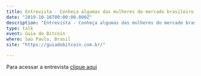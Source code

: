```yaml
---
title: Entrevista - Conheça algumas das mulheres do mercado brasileiro de Blockchain
date: "2019-10-16T09:00:00.000Z"
description: "Entrevista - Conheça algumas das mulheres do mercado brasileiro de Blockchain publicado no Guia do Bitcoin, Sao Paulo, Brasil"
type: talk
event: Guia do Bitcoin
where: Sao Paulo, Brasil
site: "https://guiadobitcoin.com.br/"

---
```


Para acessar a entrevista 
<a href="https://guiadobitcoin.com.br/noticias/conheca-algumas-das-mulheres-do-mercado-brasileiro-de-blockchain/" target="_blank">clique aqui</a>

